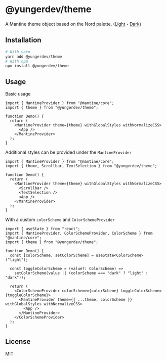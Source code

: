 # @yungerdev/theme

A Mantine theme object based on the Nord palette. ([Light](https://i.imgur.com/qM7SQjC.jpg)・[Dark](https://i.imgur.com/JAZjk75.jpg))

## Installation

```bash
# With yarn
yarn add @yungerdev/theme
# With npm
npm install @yungerdev/theme
```

## Usage

Basic usage

```tsx
import { MantineProvider } from "@mantine/core";
import { theme } from "@yungerdev/theme";

function Demo() {
  return (
    <MantineProvider theme={theme} withGlobalStyles withNormalizeCSS>
      <App />
    </MantineProvider>
  );
}
```

Additional styles can be provided under the `MantineProvider`

```tsx
import { MantineProvider } from "@mantine/core";
import { theme, Scrollbar, TextSelection } from "@yungerdev/theme";

function Demo() {
  return (
    <MantineProvider theme={theme} withGlobalStyles withNormalizeCSS>
      <Scrollbar />
      <TextSelection />
      <App />
    </MantineProvider>
  );
}
```

With a custom `colorScheme` and `ColorSchemeProvider`

```tsx
import { useState } from "react";
import { MantineProvider, ColorSchemeProvider, ColorScheme } from "@mantine/core";
import { theme } from "@yungerdev/theme";

function Demo() {
  const [colorScheme, setColorScheme] = useState<ColorScheme>("light");

  const toggleColorScheme = (value?: ColorScheme) =>
    setColorScheme(value || (colorScheme === "dark" ? "light" : "dark"));

  return (
    <ColorSchemeProvider colorScheme={colorScheme} toggleColorScheme={toggleColorScheme}>
      <MantineProvider theme={{ ...theme, colorScheme }} withGlobalStyles withNormalizeCSS>
        <App />
      </MantineProvider>
    </ColorSchemeProvider>
  );
}
```

## License

MIT